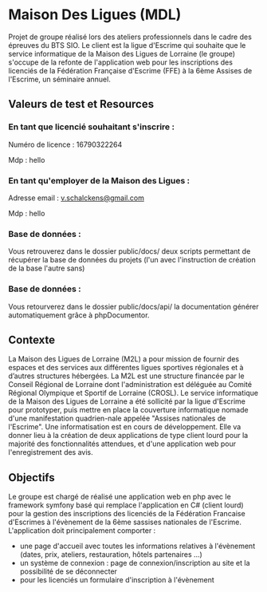 # Maison Des Ligues (MDL)

Projet de groupe réalisé lors des ateliers professionnels dans le cadre des épreuves du BTS SIO. Le client est la ligue d'Escrime qui souhaite que le service informatique de la Maison des Ligues de Lorraine (le groupe) s'occupe de la refonte de l'application web pour les inscriptions des licenciés de la Fédération Française d'Escrime (FFE) à la 6ème Assises de l'Escrime, un séminaire annuel.

## Valeurs de test et Resources

### En tant que licencié souhaitant s'inscrire :
Numéro de licence : 16790322264

Mdp : hello

### En tant qu'employer de la Maison des Ligues :
Adresse email : v.schalckens@gmail.com

Mdp : hello

### Base de données :
Vous retrouverez dans le dossier public/docs/ deux scripts permettant de récupérer la base de données du projets (l'un avec l'instruction de création de la base l'autre sans)

### Base de données :
Vous retourverez dans le dossier public/docs/api/ la documentation générer automatiquement grâce à phpDocumentor.

## Contexte

La Maison des Ligues de Lorraine (M2L) a pour mission de fournir des espaces et des services aux différentes ligues sportives régionales et à d’autres structures hébergées. La M2L est une structure financée par le Conseil Régional de Lorraine dont l'administration est déléguée au Comité Régional Olympique et Sportif de Lorraine (CROSL). Le service informatique de la Maison des Ligues de Lorraine a été sollicité par la ligue d'Escrime pour prototyper, puis mettre en place la couverture informatique nomade d'une manifestation quadrien-nale appelée "Assises nationales de l'Escrime". Une informatisation est en cours de développement. Elle va donner lieu à la création de deux applications de type client lourd pour la majorité des fonctionnalités attendues, et d'une application web pour l'enregistrement des avis.

## Objectifs
Le groupe est chargé de réalisé une application web en php avec le framework symfony basé qui remplace l'application en C# (client lourd) pour la gestion des inscriptions des licenciés de la Fédération Francaise d'Escrimes à l'évènement de la 6ème sassises nationales de l'Escrime. L'application doit principalement comporter :
- une page d'accueil avec toutes les informations relatives à l'évènement (dates, prix, ateliers, restauration, hôtels partenaires ...)
- un système de connexion : page de connexion/inscription au site et la possibilité de se déconnecter
- pour les licenciés un formulaire d'inscription à l'évènement
